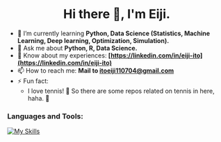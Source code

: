 <h1 align="center">Hi there 👋, I'm Eiji.</h1>

- 🌱 I’m currently learning **Python, Data Science (Statistics, Machine Learning, Deep learning, Optimization, Simulation).**
- 💬 Ask me about **Python, R, Data Science.**
- 📄 Know about my experiences: **[https://linkedin.com/in/eiji-ito](https://linkedin.com/in/eiji-ito)**
- 📫 How to reach me: **Mail to itoeiji110704@gmail.com**
- ⚡ Fun fact: 
  - I love tennis! 🎾 So there are some repos related on tennis in here, haha. 🤪

<h3 align="left">Languages and Tools:</h3>

[![My Skills](https://skills.thijs.gg/icons?i=python,r,tensorflow,pytorch,aws,azure,gcp)](https://github.com/tandpfun/skill-icons?ref=reactjsexample.com)


<!--

- 👯 I’m looking to collaborate with **Business consultants and various BCG X specialists in order to generate impact.**
- 🖊️ I read papers and memo it in **[HERE](https://github.gamma.bcg.com/Ito-Eiji/Ito-Eiji/issues/2)**, but recently I cannot continue it...
- I'm a beginner in English 😭 I'm still learning English SO hard. 😭 Please teach me lot! 💦

**Ito-Eiji/Ito-Eiji** is a ✨ _special_ ✨ repository because its `README.md` (this file) appears on your GitHub profile.

Here are some ideas to get you started:

- 🔭 I’m currently working on ...
- 🌱 I’m currently learning ...
- 👯 I’m looking to collaborate on ...
- 🤔 I’m looking for help with ...
- 💬 Ask me about ...
- 📫 How to reach me: ...
- 😄 Pronouns: ...
- ⚡ Fun fact: ...
-->
